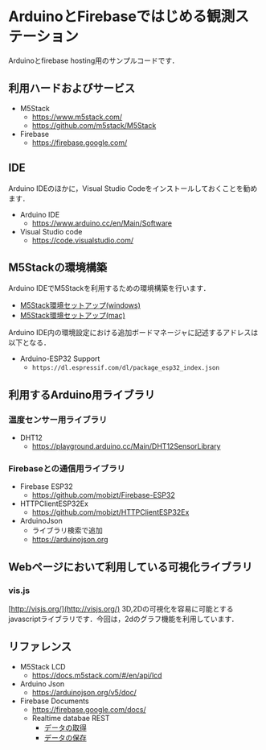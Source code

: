 # ArduinoとFirebaseではじめる観測ステーション


Arduinoとfirebase hosting用のサンプルコードです．


## 利用ハードおよびサービス

- M5Stack
  - https://www.m5stack.com/
  - https://github.com/m5stack/M5Stack
- Firebase
  - https://firebase.google.com/


## IDE

Arduino IDEのほかに，Visual Studio Codeをインストールしておくことを勧めます．

- Arduino IDE
  - https://www.arduino.cc/en/Main/Software
- Visual Studio code
  - https://code.visualstudio.com/


## M5Stackの環境構築

Arduino IDEでM5Stackを利用するための環境構築を行います．

- [M5Stack環境セットアップ(windows)](https://docs.m5stack.com/#/en/quick_start/m5core/m5stack_core_get_started_Arduino_Windows?id=step1-download-arduino-esp32-support)
- [M5Stack環境セットアップ(mac)](https://docs.m5stack.com/#/en/quick_start/m5core/m5stack_core_get_started_Arduino_MacOS)

Arduino IDE内の環境設定における追加ボードマネージャに記述するアドレスは以下となる．

- Arduino-ESP32 Support
  - `https://dl.espressif.com/dl/package_esp32_index.json`


## 利用するArduino用ライブラリ


### 温度センサー用ライブラリ

- DHT12
  - https://playground.arduino.cc/Main/DHT12SensorLibrary

### Firebaseとの通信用ライブラリ

- Firebase ESP32
  - https://github.com/mobizt/Firebase-ESP32
- HTTPClientESP32Ex
  - https://github.com/mobizt/HTTPClientESP32Ex
- ArduinoJson
  - ライブラリ検索で追加
  - https://arduinojson.org
  

## Webページにおいて利用している可視化ライブラリ

### vis.js

[http://visjs.org/](http://visjs.org/) 3D,2Dの可視化を容易に可能とするjavascriptライブラリです．今回は，2dのグラフ機能を利用しています．

## リファレンス

- M5Stack LCD
  - https://docs.m5stack.com/#/en/api/lcd
- Arduino Json
  - https://arduinojson.org/v5/doc/
- Firebase Documents
  - https://firebase.google.com/docs/
  - Realtime databae REST
    - [データの取得](https://firebase.google.com/docs/database/rest/retrieve-data?hl=ja)
    - [データの保存](https://firebase.google.com/docs/database/rest/save-data?hl=ja)
  